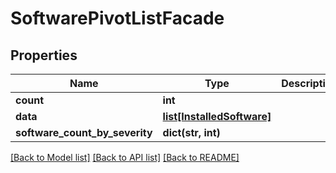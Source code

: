 # SoftwarePivotListFacade

## Properties
Name | Type | Description | Notes
------------ | ------------- | ------------- | -------------
**count** | **int** |  | [optional] 
**data** | [**list[InstalledSoftware]**](InstalledSoftware.md) |  | [optional] 
**software_count_by_severity** | **dict(str, int)** |  | [optional] 

[[Back to Model list]](../README.md#documentation-for-models) [[Back to API list]](../README.md#documentation-for-api-endpoints) [[Back to README]](../README.md)


